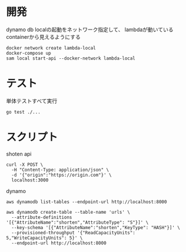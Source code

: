 # 開発

dynamo db localの起動をネットワーク指定して、
lambdaが動いているcontainerから見えるようにする

```
docker network create lambda-local
docker-compose up
sam local start-api --docker-network lambda-local
```

# テスト

単体テストすべて実行
```
go test ./...
```

# スクリプト

shoten api

```
curl -X POST \
  -H "Content-Type: application/json" \
  -d '{"origin":"https://origin.com"}' \
  localhost:3000
```

dynamo

```
aws dynamodb list-tables --endpoint-url http://localhost:8000

aws dynamodb create-table --table-name 'urls' \
  --attribute-definitions '[{"AttributeName":"shorten","AttributeType": "S"}]' \
  --key-schema '[{"AttributeName":"shorten","KeyType": "HASH"}]' \
  --provisioned-throughput '{"ReadCapacityUnits": 5,"WriteCapacityUnits": 5}' \
  --endpoint-url http://localhost:8000
  ```
